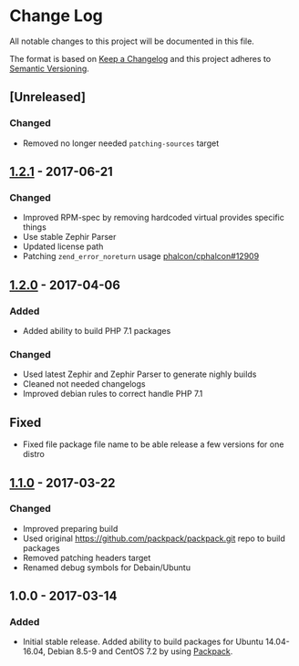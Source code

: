 # Change Log
All notable changes to this project will be documented in this file.

The format is based on [Keep a Changelog](http://keepachangelog.com/)
and this project adheres to [Semantic Versioning](http://semver.org/).

## [Unreleased]
### Changed
- Removed no longer needed `patching-sources` target

## [1.2.1] - 2017-06-21
### Changed
- Improved RPM-spec by removing hardcoded virtual provides specific things
- Use stable Zephir Parser
- Updated license path
- Patching `zend_error_noreturn` usage [phalcon/cphalcon#12909](https://github.com/phalcon/cphalcon/issues/12909)

## [1.2.0] - 2017-04-06
### Added
- Added ability to build PHP 7.1 packages

### Changed
- Used latest Zephir and Zephir Parser to generate nighly builds
- Cleaned not needed changelogs
- Improved debian rules to correct handle PHP 7.1

## Fixed
- Fixed file package file name to be able release a few versions for one distro

## [1.1.0] - 2017-03-22
### Changed
- Improved preparing build
- Used original https://github.com/packpack/packpack.git repo to build packages
- Removed patching headers target
- Renamed debug symbols for Debain/Ubuntu

## 1.0.0 - 2017-03-14
### Added
 - Initial stable release. Added ability to build packages for
Ubuntu 14.04-16.04, Debian 8.5-9 and CentOS 7.2 by using
[Packpack](https://github.com/packpack/packpack).

[1.2.1]: https://github.com/phalcongelist/packagecloud/compare/v1.2.0...v1.2.1
[1.2.0]: https://github.com/phalcongelist/packagecloud/compare/v1.1.0...v1.2.0
[1.1.0]: https://github.com/phalcongelist/packagecloud/compare/v1.0.0...v1.1.0
